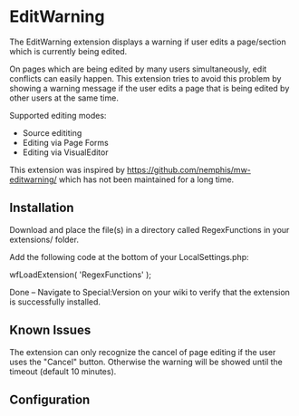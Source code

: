 # EditWarning
The EditWarning extension displays a warning if user edits a page/section which is currently being edited.

On pages which are being edited by many users simultaneously, edit conflicts can easily happen. This extension tries to avoid this problem by showing a warning message if the user edits a page that is being edited by other users at the same time. 

Supported editing modes:
* Source edititing
* Editing via Page Forms
* Editing via VisualEditor 

This extension was inspired by https://github.com/nemphis/mw-editwarning/ which has not been maintained for a long time. 

## Installation
Download and place the file(s) in a directory called RegexFunctions in your extensions/ folder.

Add the following code at the bottom of your LocalSettings.php:

 wfLoadExtension( 'RegexFunctions' );

Done – Navigate to Special:Version on your wiki to verify that the extension is successfully installed.

## Known Issues
The extension can only recognize the cancel of page editing if the user uses the "Cancel" button. Otherwise the warning will be showed until the timeout (default 10 minutes).

## Configuration


